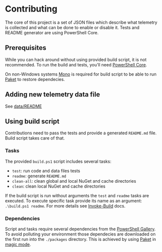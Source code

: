 # Contributing

The core of this project is a set of JSON files which describe what telemetry is collected and what can be done to enable or disable it. Tests and README generator are using PowerShell Core.

## Prerequisites

While you can hack around without using provided build script, it is not recommended. To run the build and tests, you'll need [PowerShell Core](https://github.com/powershell/powershell).

On non-Windows systems [Mono](https://www.mono-project.com/) is required for build script to be able to run [Paket](https://fsprojects.github.io/Paket/) to restore dependecies.

## Adding new telemetry data file

See [data/README](/data/README.md)

## Using build script

Contributions need to pass the tests and provide a generated `README.md` file. Build script takes care of that.

### Tasks

The provided `build.ps1` script includes several tasks:

- `test`: run code and data files tests
- `readme`: generate `README.md`
- `clean-all`: clean global and local NuGet and cache directories
- `clean`: clean local NuGet and cache directories

If the build script is run without arguments the `test` and `readme` tasks are executed. To execute specific task provide its name as an argument: `.\build.ps1 readme`. For more details see [Invoke-Build](https://github.com/nightroman/Invoke-Build) docs.

### Dependencies

Script and tasks require several dependencies from the [PowerShell Gallery](https://www.powershellgallery.com/). To avoid polluting your environment those dependecies are downloaded on the first run into the `./packages` directory. This is achieved by using [Paket](https://fsprojects.github.io/Paket/) in [magic mode](https://fsprojects.github.io/Paket/bootstrapper.html#Magic-mode).
